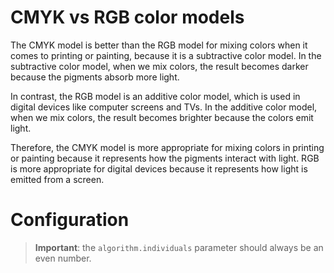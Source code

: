# CMYK vs RGB color models

The CMYK model is better than the RGB model for mixing colors when it comes to printing or painting, because it is a subtractive color model. In the subtractive color model, when we mix colors, the result becomes darker because the pigments absorb more light.

In contrast, the RGB model is an additive color model, which is used in digital devices like computer screens and TVs. In the additive color model, when we mix colors, the result becomes brighter because the colors emit light.

Therefore, the CMYK model is more appropriate for mixing colors in printing or painting because it represents how the pigments interact with light. RGB is more appropriate for digital devices because it represents how light is emitted from a screen.

# Configuration

> **Important**: the `algorithm.individuals` parameter should always be an even number.
